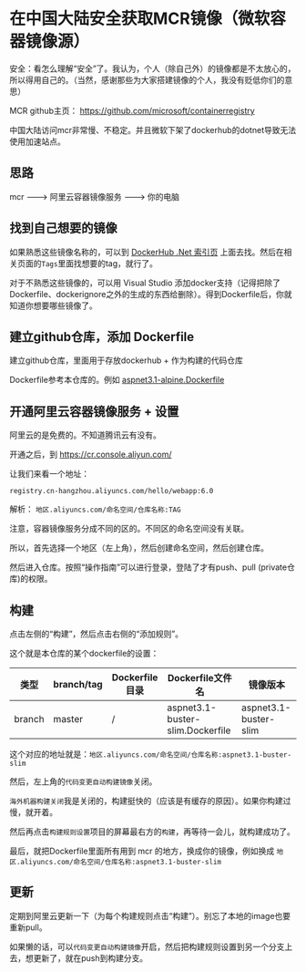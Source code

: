 # 在中国大陆安全获取MCR镜像（微软容器镜像源）

安全：看怎么理解“安全”了。我认为，个人（除自己外）的镜像都是不太放心的，所以得用自己的。（当然，感谢那些为大家搭建镜像的个人，我没有贬低你们的意思）

MCR github主页： https://github.com/microsoft/containerregistry

中国大陆访问mcr非常慢、不稳定。并且微软下架了dockerhub的dotnet导致无法使用加速站点。



## 思路
mcr ---> 阿里云容器镜像服务 ---> 你的电脑


## 找到自己想要的镜像
如果熟悉这些镜像名称的，可以到 [DockerHub .Net 索引页](https://hub.docker.com/_/microsoft-dotnet-core) 上面去找。然后在相关页面的`Tags`里面找想要的tag，就行了。

对于不熟悉这些镜像的，可以用 Visual Studio 添加docker支持（记得把除了Dockerfile、dockerignore之外的生成的东西给删除）。得到Dockerfile后，你就知道你想要哪些镜像了。

## 建立github仓库，添加 Dockerfile
建立github仓库，里面用于存放dockerhub + 作为构建的代码仓库

Dockerfile参考本仓库的。例如 [aspnet3.1-alpine.Dockerfile](aspnet3.1-alpine.Dockerfile)

## 开通阿里云容器镜像服务 + 设置
阿里云的是免费的。不知道腾讯云有没有。

开通之后，到 https://cr.console.aliyun.com/

让我们来看一个地址：

`registry.cn-hangzhou.aliyuncs.com/hello/webapp:6.0`

解析： `地区.aliyuncs.com/命名空间/仓库名称:TAG`

注意，容器镜像服务分成不同的区的。不同区的命名空间没有关联。

所以，首先选择一个地区（左上角），然后创建命名空间，然后创建仓库。

然后进入仓库。按照“操作指南”可以进行登录，登陆了才有push、pull (private仓库)的权限。

## 构建
点击左侧的“构建”，然后点击右侧的“添加规则”。

这个就是本仓库的某个dockerfile的设置： 

| 类型   | branch/tag | Dockerfile目录 | Dockerfile文件名                 | 镜像版本              |
|--------|------------|----------------|----------------------------------|-----------------------|
| branch | master     | /              | aspnet3.1-buster-slim.Dockerfile | aspnet3.1-buster-slim |

这个对应的地址就是：`地区.aliyuncs.com/命名空间/仓库名称:aspnet3.1-buster-slim`

然后，左上角的`代码变更自动构建镜像`关闭。

`海外机器构建关闭`我是关闭的，构建挺快的（应该是有缓存的原因）。如果你构建过慢，就开着。

然后再点击`构建规则设置`项目的屏幕最右方的`构建`，再等待一会儿，就构建成功了。

最后，就把Dockerfile里面所有用到 mcr 的地方，换成你的镜像，例如换成 `地区.aliyuncs.com/命名空间/仓库名称:aspnet3.1-buster-slim`

## 更新
定期到阿里云更新一下（为每个构建规则点击“构建”）。别忘了本地的image也要重新pull。

如果懒的话，可以`代码变更自动构建镜像`开启，然后把构建规则设置到另一个分支上去，想更新了，就在push到构建分支。